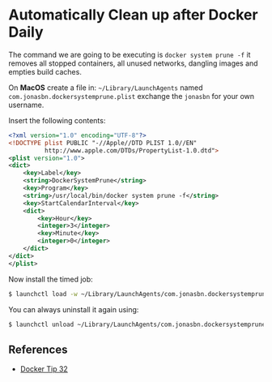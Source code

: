 # Automatically Clean up after Docker Daily

The command we are going to be executing is `docker system prune -f` it removes all stopped containers, all unused networks, dangling images and empties build caches.

On **MacOS** create a file in: `~/Library/LaunchAgents` named `com.jonasbn.dockersystemprune.plist` exchange the `jonasbn` for your own username.

Insert the following contents:

```xml
<?xml version="1.0" encoding="UTF-8"?>
<!DOCTYPE plist PUBLIC "-//Apple//DTD PLIST 1.0//EN"
          http://www.apple.com/DTDs/PropertyList-1.0.dtd">
<plist version="1.0">
<dict>
    <key>Label</key>
    <string>DockerSystemPrune</string>
    <key>Program</key>
    <string>/usr/local/bin/docker system prune -f</string>
    <key>StartCalendarInterval</key>
    <dict>
        <key>Hour</key>
        <integer>3</integer>
        <key>Minute</key>
        <integer>0</integer>
    </dict>
</dict>
</plist>
```

Now install the timed job:

```bash
$ launchctl load -w ~/Library/LaunchAgents/com.jonasbn.dockersystemprune.plist
```

You can always uninstall it again using:

```bash
$ launchctl unload ~/Library/LaunchAgents/com.jonasbn.dockersystemprune.plist
```

## References

- [Docker Tip 32](https://nickjanetakis.com/blog/docker-tip-32-automatically-clean-up-after-docker-daily)
